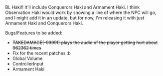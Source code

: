 BL Haki!! It'll include Conquerors Haki and Armament Haki. I think Observation Haki would work by showing a line of where the NPC will go, and I might add it in an update, but for now, I'm releasing it with just Armament Haki and Conquerors Haki.


Bugs/Features to be added:
- ~~TAKEDAMAGE(-9999f) plays the audio of the player getting hurt about 962362 times~~
- Fix for the recent patches :b
- Global Volume
- ControllerInput
- Armament Haki
